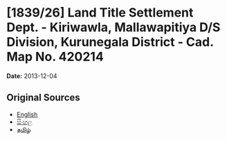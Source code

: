 # [1839/26] Land Title Settlement Dept. - Kiriwawla, Mallawapitiya D/S Division, Kurunegala District - Cad. Map No. 420214

**Date:** 2013-12-04

## Original Sources

- [English](https://documents.gov.lk/view/extra-gazettes/2013/12/1839-26_E.pdf)
- [සිංහල](https://documents.gov.lk/view/extra-gazettes/2013/12/1839-26_S.pdf)
- [தமிழ்](https://documents.gov.lk/view/extra-gazettes/2013/12/1839-26_T.pdf)

